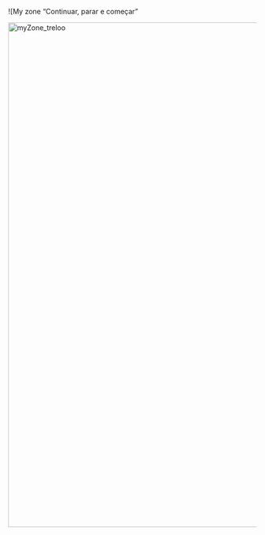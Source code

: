![My zone “Continuar, parar e começar” 

<img width="1022" alt="myZone_treloo" src="https://github.com/user-attachments/assets/4b44c652-4fca-43b4-bc71-581ad1b6a59d"/>
